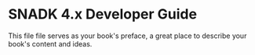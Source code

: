 # SNADK 4.x Developer Guide

This file file serves as your book's preface, a great place to describe your book's content and ideas.

